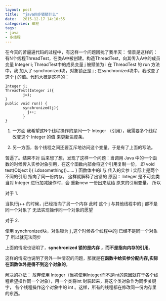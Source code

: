 ```yaml
---
layout: post
title:  "java同步锁锁什么"
date:   2015-12-17 14:10:55
categories: 编程
tags: 
- java
- 多线程
---
```


在今天的苦逼遍代码的过程中，有这样一个问题困扰了我半天：
情景是这样的：有N个线程ThreadTest，在类A中被创建。构造ThreadTest，向其传入A中的成员变量 Integer i;
ThreadTest中的成员变量 j 被赋值为 i 
在 ThreadTest 的 run 方法中，我 加入了 synchronized块，对象锁正是 j ;
在synchronized块中，我改变了这个 j 的值。代码大概是这样的：

```					   
Integer j;
ThreadTest(Integer i){
		j=i;
}
public void run() {
		synchronized(j){
		  j++;
		}
}

```

<!-- more -->

1. 一方面 我希望这N个线程操作的是同一个 Integer （引用），我需要多个线程改变这个 Integer 的值 来更新进度条。

2. 另一方面，各个线程之间还要互斥地访问这个变量。于是有了上面的写法。

苦逼了。结果不对
后来想了想，发现了这样一个问题：当调用 Java 中的一个函数的时候传入实参对象引用，在这个函数内部会将这个引用复制一份，
即 void test(Object  i){
		i.dosomething()......
   }
函数体中的i 与 传入的实参 i 实际上是两个不同的引用 指向了同一份内存。
这样就解释了出错的 原因：
Integer 是不可变类 当对 Integer 进行加减操作时，会 重新new 一份出来赋给 原来的引用变量。
所以 

对于 1. 

当执行j++ 的时候，j已经指向了另一个内存 此时 这个 j 与其他线程中的 j 都不是同一个对象了 无法实现操作同一个对象的愿望

对于 2. 

使用 synchronized块，对象锁为 j ,这个时候各个线程中的j 已经不是同一个对象了 所以就无法同步
							
上面的情况也证明了，**synchronized 锁的是内存 ，而不是指向内存的引用**。
							
这样的情况也说明了另外一种情况的问题，那就是**在函数中给实参分配内存,实际在函数体外是得不到这个对象的**。
							
解决的办法：
放弃使用 Integer（当初使用Integer而不是int的原因就在于各个线程希望操作同一个对象），用一个类将int 封装起来，将这个类对象作为同步关键字，
各个线程操作这个对象中的 int 。这样，所有的线程都在修改同一份内存里的东西。